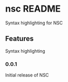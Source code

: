 # nsc README

Syntax highlighting for NSC

## Features

Syntax highlighting

### 0.0.1

Initial release of NSC
